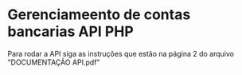 # Gerenciameento de contas bancarias API PHP

Para rodar a API siga as instruções que estão na página 2 do arquivo "DOCUMENTAÇÃO API.pdf"
